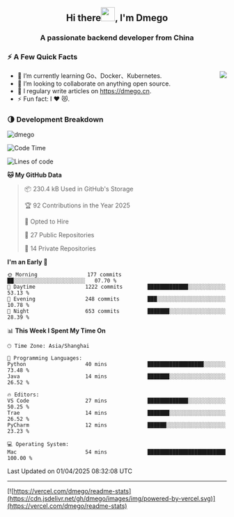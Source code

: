 <h2 align="center">Hi there<img src="https://cdn.jsdelivr.net/gh/dmego/images/img/Hi.gif" height="32" />, I'm Dmego </h2>
<h3 align="center">A passionate backend developer from China</h3>

### ⚡️ A Few Quick Facts

<img align="right" src="https://readme-stats-dmego.vercel.app/api?username=dmego&show_icons=true&icon_color=1573B3&hide_title=true&text_color=718096&bg_color=00000000&hide_border=true"/>

<ul>
    <li> 🌱 I’m currently learning Go、Docker、Kubernetes.</li>
    <li> 👯 I’m looking to collaborate on anything open source.</li>
    <li> 📝 I regulary write articles on <a href="https://dmego.cn">https://dmego.cn</a>.</li>
    <li> ⚡ Fun fact: I ❤️ 😻.</li>
</ul>

### 🌗 Development Breakdown

<img src="https://komarev.com/ghpvc/?username=dmego" alt="dmego" />

<!--START_SECTION:waka-->
![Code Time](http://img.shields.io/badge/Code%20Time-3%2C220%20hrs%2056%20mins-blue)

![Lines of code](https://img.shields.io/badge/From%20Hello%20World%20I%27ve%20Written-678.6%20thousand%20lines%20of%20code-blue)

**🐱 My GitHub Data** 

> 📦 230.4 kB Used in GitHub's Storage 
 > 
> 🏆 92 Contributions in the Year 2025
 > 
> 💼 Opted to Hire
 > 
> 📜 27 Public Repositories 
 > 
> 🔑 14 Private Repositories 
 > 
**I'm an Early 🐤** 

```text
🌞 Morning                177 commits         ██░░░░░░░░░░░░░░░░░░░░░░░   07.70 % 
🌆 Daytime                1222 commits        █████████████░░░░░░░░░░░░   53.13 % 
🌃 Evening                248 commits         ███░░░░░░░░░░░░░░░░░░░░░░   10.78 % 
🌙 Night                  653 commits         ███████░░░░░░░░░░░░░░░░░░   28.39 % 
```


📊 **This Week I Spent My Time On** 

```text
🕑︎ Time Zone: Asia/Shanghai

💬 Programming Languages: 
Python                   40 mins             ██████████████████░░░░░░░   73.48 % 
Java                     14 mins             ███████░░░░░░░░░░░░░░░░░░   26.52 % 

🔥 Editors: 
VS Code                  27 mins             █████████████░░░░░░░░░░░░   50.25 % 
Trae                     14 mins             ███████░░░░░░░░░░░░░░░░░░   26.52 % 
PyCharm                  12 mins             ██████░░░░░░░░░░░░░░░░░░░   23.23 % 

💻 Operating System: 
Mac                      54 mins             █████████████████████████   100.00 % 
```


 Last Updated on 01/04/2025 08:32:08 UTC
<!--END_SECTION:waka-->

---

[![https://vercel.com/dmego/readme-stats](https://cdn.jsdelivr.net/gh/dmego/images/img/powered-by-vercel.svg)](https://vercel.com/dmego/readme-stats)

